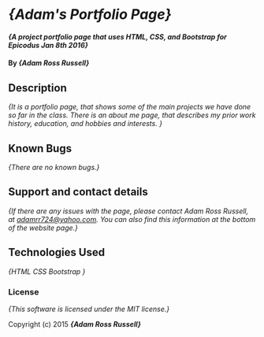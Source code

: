 # _{Adam's Portfolio Page}_

#### _{A project portfolio page that uses HTML, CSS, and Bootstrap for Epicodus Jan 8th 2016}_

#### By _**{Adam Ross Russell}**_

## Description

_{It is a portfolio page, that shows some of the main projects we have done so far in the class. There is an about me page, that describes my prior work history, education, and hobbies and interests. }_

## Known Bugs

_{There are no known bugs.}_

## Support and contact details

_{If there are any issues with the page, please contact Adam Ross Russell, at adamrr724@yahoo.com. You can also find this information at the bottom of the website page.}_

## Technologies Used

_{HTML
  CSS
  Bootstrap
}_

### License

*{This software is licensed under the MIT license.}*

Copyright (c) 2015 **_{Adam Ross Russell}_**
